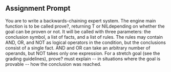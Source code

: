## Assignment Prompt
You are to write a backwards-chaining expert system. The engine main function is to be called prove?, returning T or NILdepending on whether the goal can be proven or not. It will be called with three parameters: the conclusion symbol, a list of facts, and a list of rules. The rules may contain AND, OR, and NOT as logical operators in the condition, but the conclusions consist of a single fact. AND and OR can take an arbitrary number of operands, but NOT takes only one expression. For a stretch goal (see the grading guidelines), prove? must explain -- in situations where the goal is provable -- how the conclusion was reached.